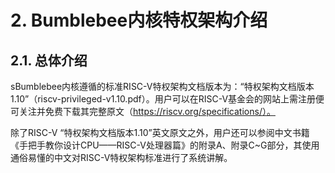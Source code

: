 # **2. Bumblebee内核特权架构介绍**

 

## **2.1. 总体介绍**

sBumblebee内核遵循的标准RISC-V特权架构文档版本为：“特权架构文档版本1.10”（riscv-privileged-v1.10.pdf）。用户可以在RISC-V基金会的网站上需注册便可关注并免费下载其完整原文（https://riscv.org/specifications/）。

除了RISC-V “特权架构文档版本1.10”英文原文之外，用户还可以参阅中文书籍《手把手教你设计CPU——RISC-V处理器篇》的附录A、附录C~G部分，其使用通俗易懂的中文对RISC-V特权架构标准进行了系统讲解。

